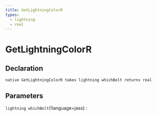 ```yaml
---
title: GetLightningColorR
types:
  - lightning
  - real
---
```


# GetLightningColorR

## Declaration

```jass
native GetLightningColorR takes lightning whichBolt returns real
```

## Parameters
`lightning whichBolt`{!language=jass}
: 
